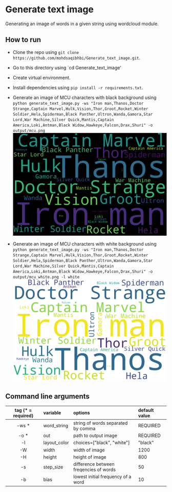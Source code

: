 # Generate text image
Generating an image of words in a given string using wordcloud module.

## How to run
- Clone the repo using `git clone https://github.com/mohdsaqibhbi/Generate_text_image.git`.
- Go to this directory using `cd Generate_text_image'
- Create virtual environment.
- Install dependencies using `pip install -r requirements.txt`.
- Generate an image of MCU characters with black background using 
`python generate_text_image.py -ws "Iron man,Thanos,Doctor Strange,Captain Marvel,Hulk,Vision,Thor,Groot,Rocket,Winter Soldier,Hela,Spiderman,Black Panther,Ultron,Wanda,Gamora,Star Lord,War Machine,Silver Quick,Mantis,Captain America,Loki,Antman,Black Widow,Hawkeye,Falcon,Drax,Shuri" -o output/mcu.png`
![mcu_black](https://github.com/mohdsaqibhbi/Generate_text_image/blob/master/output/mcu_black.png)

- Generate an image of MCU characters with white background using 
`python generate_text_image.py -ws "Iron man,Thanos,Doctor Strange,Captain Marvel,Hulk,Vision,Thor,Groot,Rocket,Winter Soldier,Hela,Spiderman,Black Panther,Ultron,Wanda,Gamora,Star Lord,War Machine,Silver Quick,Mantis,Captain America,Loki,Antman,Black Widow,Hawkeye,Falcon,Drax,Shuri" -o output/mcu_white.png -l white`
![mcu_white](https://github.com/mohdsaqibhbi/Generate_text_image/blob/master/output/mcu_white.png)

## Command line arguments

| tag (* = required)| variable          | options                                        | default value   |
|:-----------------:|:------------------|:-----------------------------------------------|:----------------|
| -ws *             | word_string       | string of words separated by comma             | REQUIRED        |
| -o *              | out               | path to output image                           | REQUIRED        |
| -l                | layout_color      | choices=["black", "white"]                     | "black"         |
| -W                | width             | width of image                                 | 1200            |
| -H                | height            | height of image                                | 800             |
| -s                | step_size         | difference between freqencies of words         | 50              |
| -b                | bias              | lowest initial frequency of a word             | 10              |
